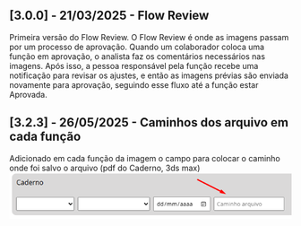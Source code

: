 ## [3.0.0] - 21/03/2025 - Flow Review

Primeira versão do Flow Review. O Flow Review é onde as imagens passam por um processo de aprovação. Quando um colaborador coloca uma função em aprovação, o analista faz os comentários necessários nas imagens. Após isso, a pessoa responsável pela função recebe uma notificação para revisar os ajustes, e então as imagens prévias são enviada novamente para aprovação, seguindo esse fluxo até a função estar Aprovada.


## [3.2.3] - 26/05/2025 - Caminhos dos arquivo em cada função

Adicionado em cada função da imagem o campo para colocar o caminho onde foi salvo o arquivo (pdf do Caderno, 3ds max)
![Caminho do arquivo](imagens/caminho_arquivo.png)


